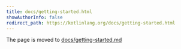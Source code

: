 ```yaml
---
title: docs/getting-started.html
showAuthorInfo: false
redirect_path: https://kotlinlang.org/docs/getting-started.html
---
```


The page is moved to [docs/getting-started.md](docs/getting-started.md)
